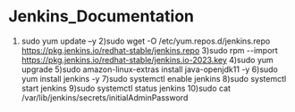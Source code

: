 # Jenkins_Documentation
1) sudo yum update –y
2)sudo wget -O /etc/yum.repos.d/jenkins.repo \
    https://pkg.jenkins.io/redhat-stable/jenkins.repo
3)sudo rpm --import https://pkg.jenkins.io/redhat-stable/jenkins.io-2023.key
4)sudo yum upgrade
5)sudo amazon-linux-extras install java-openjdk11 -y
6)sudo yum install jenkins -y
7)sudo systemctl enable jenkins
8)sudo systemctl start jenkins
9)sudo systemctl status jenkins
10)sudo cat /var/lib/jenkins/secrets/initialAdminPassword

